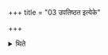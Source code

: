 +++
title = "03 उपतिष्ठत इत्येके"

+++

<details><summary>थिते</summary>

3. According to some (ritualists) he stands near the layer praising it.[^1]  

[^1]; Cp. ŚB X.1.3.8. 
</details>
